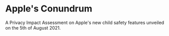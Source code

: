 # Apple's Conundrum
A Privacy Impact Assessment on Apple's new child safety features unveiled on the 5th of August 2021.
